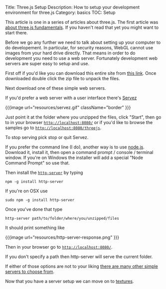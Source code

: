 Title: Three.js Setup
Description: How to setup your development environment for three.js
Category: basics
TOC: Setup

This article is one in a series of articles about three.js.
The first article was [about three.js fundamentals](threejs-fundamentals.html).
If you haven't read that yet you might want to start there.

Before we go any further we need to talk about setting up your
computer to do developement. In particular, for security reasons,
WebGL cannot use images from your hard drive directly. That means
in order to do development you need to use a web server. Fortunately
development web servers are super easy to setup and use.

First off if you'd like you can download this entire site from [this link](https://github.com/gfxfundamentals/threejsfundamentals/archive/gh-pages.zip).
Once downloaded double click the zip file to unpack the files.

Next download one of these simple web servers.

If you'd prefer a web server with a user interface there's
[Servez](https://greggman.github.io/servez)

{{{image url="resources/servez.gif" className="border" }}}

Just point it at the folder where you unzipped the files, click "Start", then go to
in your browser [`http://localhost:8080/`](http://localhost:8080/) or if you'd
like to browse the samples go to [`http://localhost:8080/threejs`](http://localhost:8080/threejs).

To stop serving pick stop or quit Servez.

If you prefer the command line (I do), another way is to use [node.js](https://nodejs.org).
Download it, install it, then open a command prompt / console / terminal window. If you're on Windows the installer will add a special "Node Command Prompt" so use that.

Then install the [`http-server`](https://github.com/indexzero/http-server) by typing

    npm -g install http-server

If you're on OSX use

    sudo npm -g install http-server

Once you've done that type

    http-server path/to/folder/where/you/unzipped/files

It should print something like

{{{image url="resources/http-server-response.png" }}}

Then in your browser go to [`http://localhost:8080/`](http://localhost:8080/).

If you don't specify a path then http-server will serve the current folder.

If either of those options are not to your liking
[there are many other simple servers to choose from](https://stackoverflow.com/questions/12905426/what-is-a-faster-alternative-to-pythons-http-server-or-simplehttpserver).

Now that you have a server setup we can move on to [textures](threejs-textures.html).
